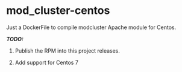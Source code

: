 # mod_cluster-centos
Just a DockerFile to compile modcluster Apache module for Centos.

***TODO:***

1. Publish the RPM into this project releases.

2. Add support for Centos 7 
